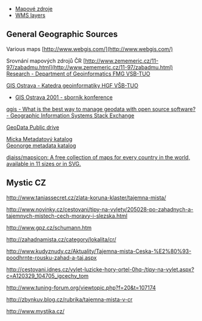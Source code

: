 - [Mapové zdroje](./Sources_CZ.md)
- [WMS layers](./WMS.md)

## General Geographic Sources

Various maps [http://www.webgis.com/](http://www.webgis.com/)  

Srovnání mapových zdrojů ČR [http://www.zememeric.cz/11-97/zabadmu.html](http://www.zememeric.cz/11-97/zabadmu.html)  
[Research - Department of Geoinformatics FMG VSB-TUO](https://www.hgf.vsb.cz/548/en/research/)

[GIS Ostrava - Katedra geoinformatiky HGF VŠB-TUO](https://www.hgf.vsb.cz/548/cs/o-katedre/udalosti/gis-ostrava)
- [GIS Ostrava 2001 - sborník konference](http://gisak.vsb.cz/GIS_Ostrava/GIS_Ova_2001/Sbornik/Referaty/langr.htm)

[qgis - What is the best way to manage geodata with open source software? - Geographic Information Systems Stack Exchange](https://gis.stackexchange.com/questions/97378/what-is-the-best-way-to-manage-geodata-with-open-source-software)

[GeoData Public drive](https://mygeodata.cloud/drive/public#)

[Micka Metadatový katalog](https://micka.cenia.cz/)  
[Geonorge metadata katalog](http://www.geonorge.no/geonetwork/srv/no/main.home)

[djaiss/mapsicon: A free collection of maps for every country in the world, available in 11 sizes or in SVG.](https://github.com/djaiss/mapsicon)



## Mystic CZ

http://www.taniassecret.cz/zlata-koruna-klaster/tajemna-mista/

http://www.novinky.cz/cestovani/tipy-na-vylety/205028-po-zahadnych-a-tajemnych-mistech-cech-moravy-i-slezska.html

http://www.gpz.cz/schumann.htm

http://zahadnamista.cz/category/lokalita/cr/

http://www.kudyznudy.cz/Aktuality/Tajemna-mista-Ceska-%E2%80%93-poodhrnte-rousku-zahad-a-taj.aspx

http://cestovani.idnes.cz/vylet-luzicke-hory-ortel-0hq-/tipy-na-vylet.aspx?c=A120329_104705_igcechy_tom

http://www.tuning-forum.org/viewtopic.php?f=20&t=107174

http://zbynkuv.blog.cz/rubrika/tajemna-mista-v-cr

http://www.mystika.cz/


